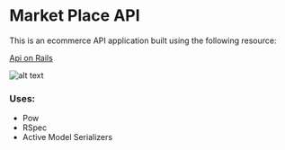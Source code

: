 # Market Place API

This is an ecommerce API application built using the following resource:

[Api on Rails](http://apionrails.icalialabs.com/book/frontmatter)

![alt text](https://softcover.s3.amazonaws.com/1615/api_on_rails/images/cover-web.png)

### Uses:
  * Pow
  * RSpec
  * Active Model Serializers
